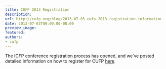 ```yaml
---
title: CUFP 2013 Registration
description:
url: http://cufp.org/blog/2013-07-03_cufp-2013-registration-information.html
date: 2013-07-03T00:00:00-00:00
preview_image:
featured:
authors:
- cufp
---
```




<p>The ICFP conference registration process has opened, and we've posted
detailed information on how to register for CUFP
<a href="http://cufp.org/2013/registration.html">here</a>.</p>

